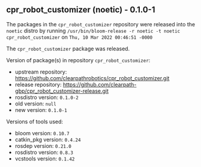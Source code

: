 ## cpr_robot_customizer (noetic) - 0.1.0-1

The packages in the `cpr_robot_customizer` repository were released into the `noetic` distro by running `/usr/bin/bloom-release -r noetic -t noetic cpr_robot_customizer` on `Thu, 10 Mar 2022 00:46:51 -0000`

The `cpr_robot_customizer` package was released.

Version of package(s) in repository `cpr_robot_customizer`:

- upstream repository: https://github.com/clearpathrobotics/cpr_robot_customizer.git
- release repository: https://github.com/clearpath-gbp/cpr_robot_customizer-release.git
- rosdistro version: `0.1.0-2`
- old version: `null`
- new version: `0.1.0-1`

Versions of tools used:

- bloom version: `0.10.7`
- catkin_pkg version: `0.4.24`
- rosdep version: `0.21.0`
- rosdistro version: `0.8.3`
- vcstools version: `0.1.42`


